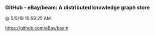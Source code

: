 ﻿

### GitHub - eBay/beam: A distributed knowledge graph store
@ 5/5/19 10:58:25 AM

https://github.com/eBay/beam

